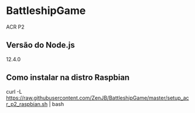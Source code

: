 # BattleshipGame
ACR P2

## Versão do Node.js
12.4.0

## Como instalar na distro Raspbian
curl -L https://raw.githubusercontent.com/ZenJB/BattleshipGame/master/setup_acr_p2_raspbian.sh | bash
